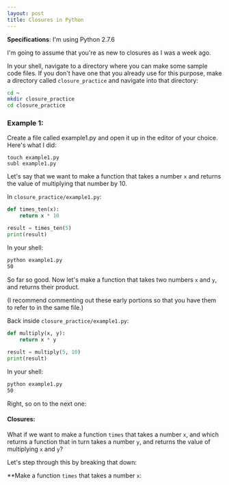 ```yaml
---
layout: post
title: Closures in Python
---
```


**Specifications**: I'm using Python 2.7.6

I'm going to assume that you're as new to closures as I was a week ago.

In your shell, navigate to a directory where you can make some sample code files.
If you don't have one that you already use for this purpose, make a directory called `closure_practice` and navigate into that directory:

```bash
cd ~
mkdir closure_practice
cd closure_practice
```

### Example 1:

Create a file called example1.py and open it up in the editor of your choice. Here's what I did:

```
touch example1.py
subl example1.py
```

Let's say that we want to make a function that takes a number `x` and returns the value of multiplying that number by 10.

In `closure_practice/example1.py`:

```python
def times_ten(x):
    return x * 10

result = times_ten(5)
print(result)
```

In your shell:

```bash
python example1.py
50
```

So far so good. Now let's make a function that takes two numbers `x` and `y`, and returns their product.

(I recommend commenting out these early portions so that you have them to refer to in the same file.)

Back inside `closure_practice/example1.py`:

```python
def multiply(x, y):
    return x * y
    
result = multiply(5, 10)
print(result)
```

In your shell:

```bash
python example1.py
50
```

Right, so on to the next one:

#### Closures:

What if we want to make a function `times` that takes a number `x`, and which returns a function that in turn takes a number `y`,
and returns the value of multiplying `x` and `y`?

Let's step through this by breaking that down:

**Make a function `times` that takes a number `x`:
